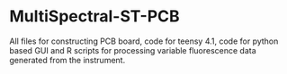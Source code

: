 # MultiSpectral-ST-PCB

All files for constructing PCB board, code for teensy 4.1, code for python based GUI and R scripts for processing variable fluorescence data generated from the instrument.

